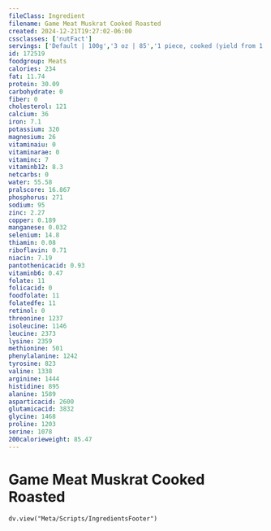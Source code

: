 ```yaml
---
fileClass: Ingredient
filename: Game Meat Muskrat Cooked Roasted
created: 2024-12-21T19:27:02-06:00
cssclasses: ['nutFact']
servings: ['Default | 100g','3 oz | 85','1 piece, cooked (yield from 1 lb raw meat, boneless) | 313']
id: 172519
foodgroup: Meats
calories: 234
fat: 11.74
protein: 30.09
carbohydrate: 0
fiber: 0
cholesterol: 121
calcium: 36
iron: 7.1
potassium: 320
magnesium: 26
vitaminaiu: 0
vitaminarae: 0
vitaminc: 7
vitaminb12: 8.3
netcarbs: 0
water: 55.58
pralscore: 16.867
phosphorus: 271
sodium: 95
zinc: 2.27
copper: 0.189
manganese: 0.032
selenium: 14.8
thiamin: 0.08
riboflavin: 0.71
niacin: 7.19
pantothenicacid: 0.93
vitaminb6: 0.47
folate: 11
folicacid: 0
foodfolate: 11
folatedfe: 11
retinol: 0
threonine: 1237
isoleucine: 1146
leucine: 2373
lysine: 2359
methionine: 501
phenylalanine: 1242
tyrosine: 823
valine: 1338
arginine: 1444
histidine: 895
alanine: 1589
asparticacid: 2600
glutamicacid: 3832
glycine: 1468
proline: 1203
serine: 1078
200calorieweight: 85.47
---
```


# Game Meat Muskrat Cooked Roasted

```dataviewjs
dv.view("Meta/Scripts/IngredientsFooter")
```